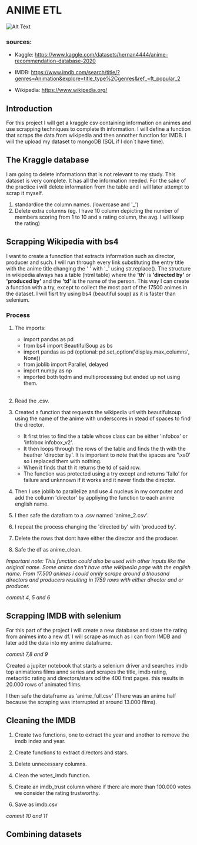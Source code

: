 # ANIME ETL

![Alt Text](images/cover.png)

### sources: 

* Kaggle: https://www.kaggle.com/datasets/hernan4444/anime-recommendation-database-2020

* IMDB: https://www.imdb.com/search/title/?genres=Animation&explore=title_type%2Cgenres&ref_=ft_popular_2

* Wikipedia: https://www.wikipedia.org/

## Introduction

For this project I will get a kraggle csv containing information on animes and use scrapping techniques to complete th information. I will define a function that scraps the data from wikipedia and then annother function for IMDB. I will the upload my dataset to mongoDB (SQL if I don´t have time). 

## The Kraggle database

I am going to delete informationn that is not relevant to my study. This dataset is very complete. It has all the information needed. For the sake of the practice i will delete information from the table and i will later attempt to scrap it myself.

1. standardice the column names. (lowercase and '_')
2. Delete extra columns (eg. I have 10 column depicting the number of members scoring from 1 to 10 and a rating column, the avg. I will keep the rating)




## Scrapping Wikipedia with bs4

I want to create a funnction that extracts information such as director, producer and such. I will run through every link substituting the entry title with the anime title changing the ' ' with '_' using str.replace(). The structure in wikipedia always has a table (html table) where the **'th'** is **'directed by'** or **'produced by'** and the **'td'** is the name of the person. This way I can create a function with a try, except to collect the most part of the 17500 animes in the dataset. I will fisrt try using bs4 (beautiful soup) as it is faster than selenium.

### Process

1. The imports:
    * import pandas as pd
    * from bs4 import BeautifulSoup as bs
    * import pandas as pd (optional: pd.set_option('display.max_columns', None))
    * from joblib import Parallel, delayed
    * import numpy as np
    * imported both tqdm and multiprocessing  but ended up not using them.

    <br>

2. Read the .csv.

3. Created a function that requests the wikipedia url with beautifulsoup using the name of the anime with underscores in stead of spaces to find the director. 

    * It first tries to find the a table whose class can be either 'infobox' or 'infobox infobox_v2'.
    * It then loops through the rows of the table and finds the th with the heather 'directer by'. It is important to note that the spaces are '\xa0' so i replaced them with nothing.
    * When it finds that th it returns the td of said row.
    * The function was protected using a try except and returns 'fallo' for failure and unknnown if it works and it never finds the director.

4. Then I use joblib to parallelize and use 4 nucleus in my computer and add the collumn 'director' by appliying the function to each anime english name.

5. I then safe the datafram to a .csv named 'anime_2.csv'.

6. I repeat the process changing the 'directed by' with 'produced by'.

7. Delete the rows that dont have either the director and the producer.

8. Safe the df as anime_clean.

*Important note: This function could also be used with other inputs like the original name. Some anime don't have athe wikipedia page with the english name. From 17.500 animes i could onnly scrape around a thousand directors and producers resulting in 1759 rows with either director and or producer.*

*commit 4, 5 and 6*

## Scrapping IMDB with selenium

For this part of the project i will create a new database and store the rating from animes into a new df. I will scrape as much as i can from IMDB and later add the data into my anime dataframe.

*commit 7,8 and 9*

Created a jupiter notebook that starts a selenium driver and searches imdb top animations films annd series and scrapes the title, imdb rating, metacritic rating and directors/stars od the 400 first pages. this results in 20.000 rows of animated films.

I then safe the dataframe as 'anime_full.csv' (There was an anime half because the scraping was interrupted at around 13.000 films).

## Cleaning the IMDB

1. Create two functions, one to extract the year and another to remove the imdb indez and year.

2. Create functions to extract directors and stars.

3. Delete unnecessary columns.

4. Clean the votes_imdb function.

5. Create an imdb_trust column where if there are more than 100.000 votes we consider the rating trustworthy.

6. Save as imdb.csv

*commit 10 and 11*

## Combining datasets







